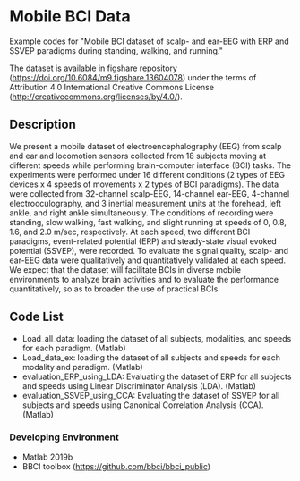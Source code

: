 # Mobile BCI Data

Example codes for "Mobile BCI dataset of scalp- and ear-EEG with ERP and SSVEP paradigms during standing, walking, and running."

The dataset is available in figshare repository (https://doi.org/10.6084/m9.figshare.13604078) under the terms of Attribution 4.0 International Creative Commons License (http://creativecommons.org/licenses/by/4.0/).


## Description
We present a mobile dataset of electroencephalography (EEG) from scalp and ear and locomotion sensors collected from 18 subjects moving at different speeds while performing brain-computer interface (BCI) tasks. The experiments were performed under 16 different conditions (2 types of EEG devices x 4 speeds of movements x 2 types of BCI paradigms). The data were collected from 32-channel scalp-EEG, 14-channel ear-EEG, 4-channel electrooculography, and 3 inertial measurement units at the forehead, left ankle, and right ankle simultaneously. The conditions of recording were standing, slow walking, fast walking, and slight running at speeds of 0, 0.8, 1.6, and 2.0 m/sec, respectively. At each speed, two different BCI paradigms, event-related potential (ERP) and steady-state visual evoked potential (SSVEP), were recorded. To evaluate the signal quality, scalp- and ear-EEG data were qualitatively and quantitatively validated at each speed. We expect that the dataset will facilitate BCIs in diverse mobile environments to analyze brain activities and to evaluate the performance quantitatively, so as to broaden the use of practical BCIs.

## Code List
- Load_all_data: loading the dataset of all subjects, modalities, and speeds for each paradigm. (Matlab)
- Load_data_ex: loading the dataset of all subjects and speeds for each modality and paradigm. (Matlab)
- evaluation_ERP_using_LDA: Evaluating the dataset of ERP for all subjects and speeds using Linear Discriminator Analysis (LDA). (Matlab)
- evaluation_SSVEP_using_CCA: Evaluating the dataset of SSVEP for all subjects and speeds using Canonical Correlation Analysis (CCA). (Matlab)

### Developing Environment
- Matlab 2019b
- BBCI toolbox (https://github.com/bbci/bbci_public)
